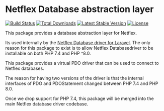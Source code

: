 # Netflex Database abstraction layer

<p>
<a href="https://github.com/netflex-sdk/dbal/actions"><img src="https://github.com/netflex-sdk/dbal/actions/workflows/static_analysis.yml/badge.svg" alt="Build Status"></a>
<a href="https://packagist.org/packages/netflex/dbal"><img src="https://img.shields.io/packagist/dt/netflex/dbal" alt="Total Downloads"></a>
<a href="https://packagist.org/packages/netflex/dbal"><img src="https://img.shields.io/packagist/v/netflex/dbal" alt="Latest Stable Version"></a>
<a href="https://packagist.org/packages/netflex/dbal"><img src="https://img.shields.io/packagist/l/netflex/dbal" alt="License"></a>
</p>

This package provides a database abstraction layer for Netflex.

Its used internally by the [Netflex Database driver for Laravel](https://github.com/netflex-sdk/database).
The only reason for this package to exist is to allow Netflex Databasedriver to be installable on both PHP 7.4 and PHP ^8.0.

This package provides a virtual PDO driver that can be used to connect to Netflex databases.

The reason for having two versions of the driver is that the internal interfaces of PDO and PDOStatement changed between PHP 7.4 and PHP 8.0.

Once we drop support for PHP 7.4, this package will be merged into the main Netflex database driver codebase.